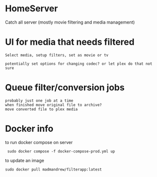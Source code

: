 # HomeServer
Catch all server (mostly movie filtering and media management)

# UI for media that needs filtered
    Select media, setup filters, set as movie or tv
    
    potentially set options for changing codec? or let plex do that not sure

# Queue filter/conversion jobs
    probably just one job at a time
    when finished move original file to archive?
    move converted file to plex media

# Docker info

to run docker compose on server

     sudo docker compose -f docker-compose-prod.yml up

to update an image

    sudo docker pull madmandrew/filterapp:latest
